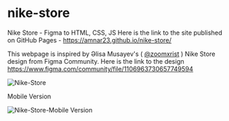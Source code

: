 # nike-store
Nike Store - Figma to HTML, CSS, JS 
Here is the link to the site published on GitHub Pages - https://amnar23.github.io/nike-store/

This webpage is inspired by Əlisa Musayev's ( [@zoomxrist]( https://www.figma.com/@zoomxrist ) ) Nike Store design from Figma Community. 
Here is the link to the design https://www.figma.com/community/file/1106963730657749594 

![Nike-Store](https://user-images.githubusercontent.com/67266881/173629853-0badb2a8-bdf9-495c-9e1f-d1b3420371d3.png)

Mobile Version

![Nike-Store-Mobile Version](https://user-images.githubusercontent.com/67266881/173677265-64d454fa-92aa-4333-aa99-45775e48c141.png)

